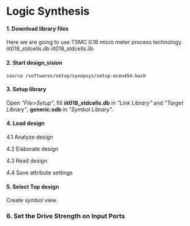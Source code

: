 # Logic Synthesis
#### 1. Download library files

Here we are going to use TSMC 0.18 micro meter process technology.
iit018_stdcells.db
iit018_stdcells.lib

#### 2. Start design_vision
```
source /softwares/setup/synopsys/setup.ecen454.bash
```
#### 3. Setup library

Open *"File>Setup"*, fill **iit018_stdcells.db** in *"Link Library"* and *"Target Library"*, **generic.sdb** in *"Symbol Library"*.

#### 4. Load design
  4.1 Analyze design
  
  4.2 Elaborate design
  
  4.3 Read design
  
  4.4 Save attribute settings
  
#### 5. Select Top design

Create symbol view.

### 6. Set the Drive Strength on Input Ports

